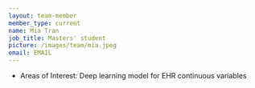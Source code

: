 ```yaml
---
layout: team-member
member_type: current
name: Mia Tran 
job_title: Masters' student
picture: /images/team/mia.jpeg
email: EMAIL
---
```


- Areas of Interest: Deep learning model for EHR continuous variables

